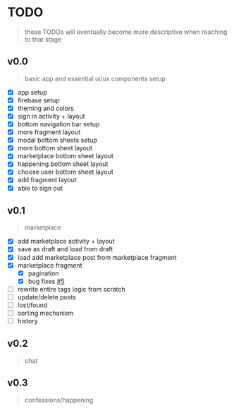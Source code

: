 # TODO
> these TODOs will eventually become more descriptive when reaching to that stage

## v0.0
> basic app and essential ui/ux components setup
- [x] app setup
- [x] firebase setup
- [x] theming and colors
- [x] sign in activity + layout
- [x] bottom navigation bar setup
- [x] more fragment layout
- [x] modal bottom sheets setup
- [x] more bottom sheet layout
- [x] marketplace bottom sheet layout
- [x] happening bottom sheet layout
- [x] choose user bottom sheet layout
- [x] add fragment layout
- [x] able to sign out

## v0.1
> marketplace
- [x] add marketplace activity + layout
- [x] save as draft and load from draft
- [x] load add marketplace post from marketplace fragment
- [x] marketplace fragment
  - [x] pagination
  - [x] bug fixes [#5](https://github.com/Hyouteki/Oasis/pull/5)
- [ ] rewrite entire tags logic from scratch
- [ ] update/delete posts
- [ ] lost/found
- [ ] sorting mechanism
- [ ] history

## v0.2
> chat

## v0.3
> confessions/happening

